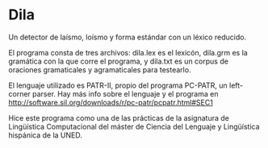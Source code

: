 # Dila
Un detector de laísmo, loísmo y forma estándar con un léxico reducido.

El programa consta de tres archivos: dila.lex es el lexicón, dila.grm es la gramática con la que corre el programa,
y dila.txt es un corpus de oraciones gramaticales y agramaticales para testearlo. 

El lenguaje utilizado es PATR-II, propio del programa PC-PATR, un left-corner parser. Hay más info sobre el lenguaje
y el programa en http://software.sil.org/downloads/r/pc-patr/pcpatr.html#SEC1

Hice este programa como una de las prácticas de la asignatura de Lingüística Computacional
del máster de Ciencia del Lenguaje y Lingüística hispánica de la UNED.
